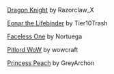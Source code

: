 [Dragon Knight](https://www.hiveworkshop.com/threads/hots-dragon-knight-unit-hero.335100/) by Razorclaw_X

[Eonar the Lifebinder](https://www.hiveworkshop.com/threads/eonar-the-lifebinder.329987/) by Tier10Trash

[Faceless One](https://www.hiveworkshop.com/threads/faceless-one-with-mace.340309/) by Nortuega

[Pitlord WoW](https://www.hiveworkshop.com/threads/pitlord-wow-with-team-color.352464/) by wowcraft

[Princess Peach](https://www.hiveworkshop.com/threads/princesspeach.47458/) by GreyArchon

